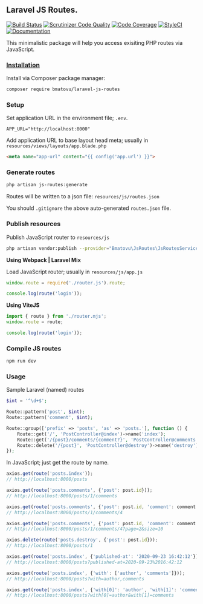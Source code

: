## Laravel JS Routes.

[![Build Status](https://travis-ci.org/mtvbrianking/laravel-js-routes.svg?branch=master)](https://travis-ci.org/mtvbrianking/laravel-js-routes)
[![Scrutinizer Code Quality](https://scrutinizer-ci.com/g/mtvbrianking/laravel-js-routes/badges/quality-score.png?b=master)](https://scrutinizer-ci.com/g/mtvbrianking/laravel-js-routes/?branch=master)
[![Code Coverage](https://scrutinizer-ci.com/g/mtvbrianking/laravel-js-routes/badges/coverage.png?b=master)](https://scrutinizer-ci.com/g/mtvbrianking/laravel-js-routes/?branch=master)
[![StyleCI](https://github.styleci.io/repos/269003528/shield?branch=master)](https://github.styleci.io/repos/269003528)
[![Documentation](https://img.shields.io/badge/Documentation-Blue)](https://mtvbrianking.github.io/laravel-js-routes)

This minimalistic package will help you access exisiting PHP routes via JavaScript. 

### [Installation](https://packagist.org/packages/bmatovu/laravel-js-routes)

Install via Composer package manager:

```bash
composer require bmatovu/laravel-js-routes
```

### Setup

Set application URL in the environment file; `.env`.

```properties
APP_URL="http://localhost:8000"
```

Add application URL to base layout head meta; usually in `resources/views/layouts/app.blade.php`

```html
<meta name="app-url" content="{{ config('app.url') }}">
```

### Generate routes

```bash
php artisan js-routes:generate
```

Routes will be written to a json file: `resources/js/routes.json`

You should `.gitignore` the above auto-generated `routes.json` file.

### Publish resources

Publish JavaScript router to `resources/js`

```bash
php artisan vendor:publish --provider="Bmatovu\JsRoutes\JsRoutesServiceProvider"
```

**Using Webpack | Laravel Mix**

Load JavaScript router; usually in `resources/js/app.js`

```js
window.route = require('./router.js').route;

console.log(route('login'));
```

**Using ViteJS**

```js
import { route } from './router.mjs';
window.route = route;

console.log(route('login'));
```

### Compile JS routes

```bash
npm run dev
```

### Usage

Sample Laravel (named) routes

```php
$int = '^\d+$';

Route::pattern('post', $int);
Route::pattern('comment', $int);

Route::group(['prefix' => 'posts', 'as' => 'posts.'], function () {
    Route::get('/', 'PostController@index')->name('index');
    Route::get('/{post}/comments/{comment?}', 'PostController@comments')->name('comments');
    Route::delete('/{post}', 'PostController@destroy')->name('destroy');
});
```

In JavaScript; just get the route by name.

```javascript
axios.get(route('posts.index'));
// http://localhost:8000/posts

axios.get(route('posts.comments', {'post': post.id}));
// http://localhost:8000/posts/1/comments

axios.get(route('posts.comments', {'post': post.id, 'comment': comment.id}));
// http://localhost:8000/posts/1/comments/4

axios.get(route('posts.comments', {'post': post.id, 'comment': comment.id, 'page': 2, 'size': 10}));
// http://localhost:8000/posts/1/comments/4?page=2&size=10

axios.delete(route('posts.destroy', {'post': post.id}));
// http://localhost:8000/posts/1

axios.get(route('posts.index', {'published-at': '2020-09-23 16:42:12'}));
// http://localhost:8000/posts?published-at=2020-09-23%2016:42:12

axios.get(route('posts.index', {'with': ['author', 'comments']}));
// http://localhost:8000/posts?with=author,comments

axios.get(route('posts.index', {'with[0]': 'author', 'with[1]': 'comments'}));
// http://localhost:8000/posts?with[0]=author&with[1]=comments
```

